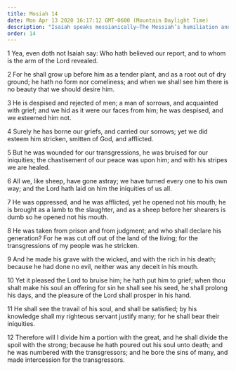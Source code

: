 ```yaml
---
title: Mosiah 14
date: Mon Apr 13 2020 16:17:12 GMT-0600 (Mountain Daylight Time)
description: "Isaiah speaks messianically—The Messiah’s humiliation and sufferings are set forth—He makes His soul an offering for sin and makes intercession for transgressors—Compare Isaiah 53. About 148 B.C."
order: 14
---
```


1 Yea, even doth not Isaiah say: Who hath believed our report, and to whom is the arm of the Lord revealed.

2 For he shall grow up before him as a tender plant, and as a root out of dry ground; he hath no form nor comeliness; and when we shall see him there is no beauty that we should desire him.

3 He is despised and rejected of men; a man of sorrows, and acquainted with grief; and we hid as it were our faces from him; he was despised, and we esteemed him not.

4 Surely he has borne our griefs, and carried our sorrows; yet we did esteem him stricken, smitten of God, and afflicted.

5 But he was wounded for our transgressions, he was bruised for our iniquities; the chastisement of our peace was upon him; and with his stripes we are healed.

6 All we, like sheep, have gone astray; we have turned every one to his own way; and the Lord hath laid on him the iniquities of us all.

7 He was oppressed, and he was afflicted, yet he opened not his mouth; he is brought as a lamb to the slaughter, and as a sheep before her shearers is dumb so he opened not his mouth.

8 He was taken from prison and from judgment; and who shall declare his generation? For he was cut off out of the land of the living; for the transgressions of my people was he stricken.

9 And he made his grave with the wicked, and with the rich in his death; because he had done no evil, neither was any deceit in his mouth.

10 Yet it pleased the Lord to bruise him; he hath put him to grief; when thou shalt make his soul an offering for sin he shall see his seed, he shall prolong his days, and the pleasure of the Lord shall prosper in his hand.

11 He shall see the travail of his soul, and shall be satisfied; by his knowledge shall my righteous servant justify many; for he shall bear their iniquities.

12 Therefore will I divide him a portion with the great, and he shall divide the spoil with the strong; because he hath poured out his soul unto death; and he was numbered with the transgressors; and he bore the sins of many, and made intercession for the transgressors.
